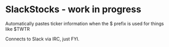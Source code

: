 # SlackStocks - work in progress
Automatically pastes ticker information when the $ prefix is used for things like $TWTR

Connects to Slack via IRC, just FYI.
